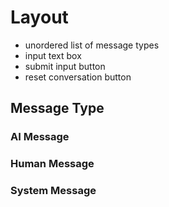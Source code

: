 # Layout
- unordered list of message types
- input text box
- submit input button
- reset conversation button
## Message Type
### AI Message
### Human Message
### System Message